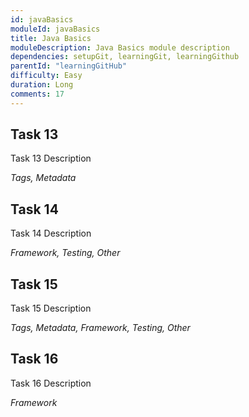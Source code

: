 ```yaml
---
id: javaBasics
moduleId: javaBasics
title: Java Basics
moduleDescription: Java Basics module description
dependencies: setupGit, learningGit, learningGithub
parentId: "learningGitHub"
difficulty: Easy
duration: Long
comments: 17
---
```


## Task 13

Task 13 Description

*Tags, Metadata*

## Task 14

Task 14 Description

*Framework, Testing, Other*

## Task 15

Task 15 Description

*Tags, Metadata, Framework, Testing, Other*

## Task 16

Task 16 Description

*Framework*
